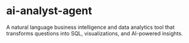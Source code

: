 # ai-analyst-agent
A natural language business intelligence and data analytics tool that transforms questions into SQL, visualizations, and AI-powered insights.
